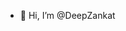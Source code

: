 - 👋 Hi, I’m @DeepZankat
<!---
DeepRajeshZankat/DeepRajeshZankat is a ✨ special ✨ repository because its `README.md` (this file) appears on your GitHub profile.
You can click the Preview link to take a look at your changes.
--->
